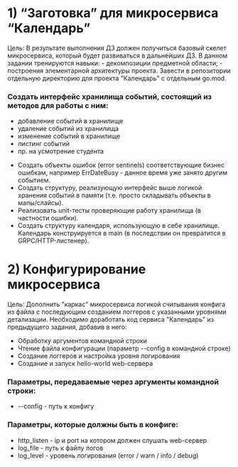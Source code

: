 # 1) “Заготовка” для микросервиса “Календарь”

Цель: В результате выполнения ДЗ должен получиться базовый скелет микросервиса, который будет развиваться в дальнейших ДЗ. В данном задании тренируются навыки: - декомпозиции предметной области; - построения элементарной архитектуры проекта.
Завести в репозитории отдельную директорию для проекта "Календарь" с отдельным go.mod.

### Создать интерфейс хранилища событий, состоящий из методов для работы с ним:

- добавление событий в хранилище
- удаление событий из хранилища
- изменение событий в хранилище
- листинг событий
- пр. на усмотрение студента

* Создать объекты ошибок (error sentinels) соответствующие бизнес ошибкам, например ErrDateBusy - данное время уже занято
  другим событием.
* Создать структуру, реализующую интерфейс выше логикой хранения событий в памяти (т.е. просто складывать объекты в мапы/слайсы).
* Реализовать unit-тесты проверяющие работу хранилища (в частности ошибки).
* Создать структуру календаря, использующую в себе хранилище. Календарь конструируется в main (в последствии он превратится в GRPC/HTTP-листенер).

# 2) Конфигурирование микросервиса

Цель: Дополнить "каркас" микросервиса логикой считывания конфига из файла с последующим созданием логгеров с указанными уровнями детализации. Необходимо доработать код сервиса "Календарь" из предыдущего задания, добавив в него:

- Обработку аргументов командной строки
- Чтение файла конфигурации (параметр --config в командной строке)
- Создание логгеров и настройка уровня логирования
- Создание и запуск hello-world web-сервера

### Параметры, передаваемые через аргументы командной строки:

- --config - путь к конфигу

### Параметры, которые должны быть в конфиге:

- http_listen - ip и port на котором должен слушать web-сервер
- log_file - путь к файлу логов
- log_level - уровень логирования (error / warn / info / debug)
